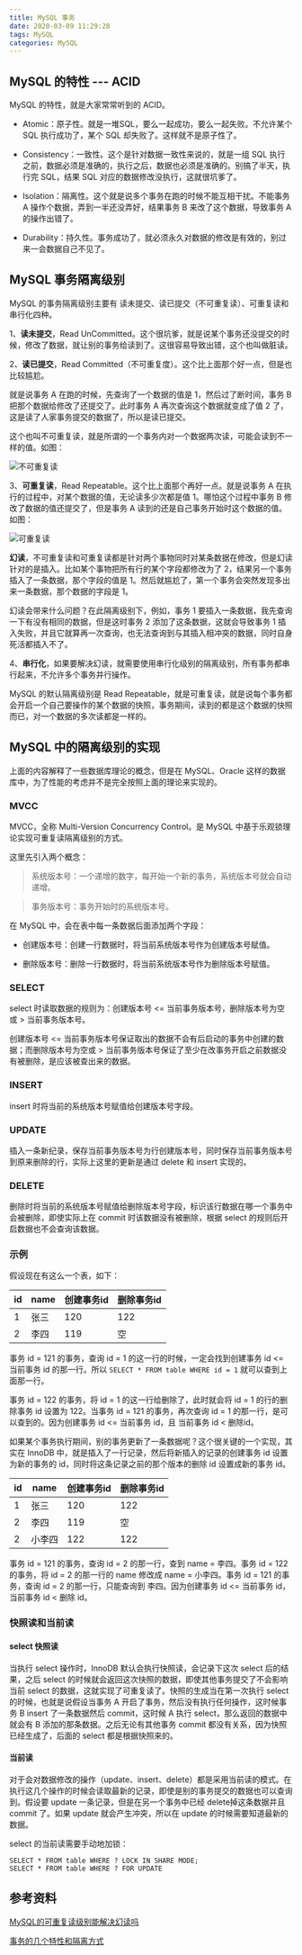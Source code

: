 ```yaml
---
title: MySQL 事务
date: 2020-03-09 11:29:28
tags: MySQL
categories: MySQL
---
```


## MySQL 的特性 --- ACID

MySQL 的特性，就是大家常常听到的 ACID。



- Atomic：原子性。就是一堆SQL，要么一起成功，要么一起失败。不允许某个 SQL 执行成功了，某个 SQL 却失败了。这样就不是原子性了。

- Consistency：一致性。这个是针对数据一致性来说的，就是一组 SQL 执行之前，数据必须是准确的，执行之后，数据也必须是准确的。别搞了半天，执行完 SQL，结果 SQL 对应的数据修改没执行，这就很坑爹了。

- Isolation：隔离性。这个就是说多个事务在跑的时候不能互相干扰。不能事务 A 操作个数据，弄到一半还没弄好，结果事务 B 来改了这个数据，导致事务 A 的操作出错了。

- Durability：持久性。事务成功了，就必须永久对数据的修改是有效的，别过来一会数据自己不见了。



## MySQL 事务隔离级别

MySQL 的事务隔离级别主要有 读未提交、读已提交（不可重复读）、可重复读和串行化四种。



1、**读未提交**，Read UnCommitted。这个很坑爹，就是说某个事务还没提交的时候，修改了数据，就让别的事务给读到了。这很容易导致出错，这个也叫做脏读。

2、**读已提交**，Read Committed（不可重复度）。这个比上面那个好一点，但是也比较尴尬。



就是说事务 A 在跑的时候，先查询了一个数据的值是 1，然后过了断时间，事务 B 把那个数据给修改了还提交了。此时事务 A 再次查询这个数据就变成了值 2 了，这是读了人家事务提交的数据了，所以是读已提交。



这个也叫不可重复读，就是所谓的一个事务内对一个数据两次读，可能会读到不一样的值。如图：

![不可重复读](MySQL-事务/不可重复读.png)



3、**可重复读**，Read Repeatable。这个比上面那个再好一点。就是说事务 A 在执行的过程中，对某个数据的值，无论读多少次都是值 1。哪怕这个过程中事务 B 修改了数据的值还提交了，但是事务 A 读到的还是自己事务开始时这个数据的值。如图：

![可重复读](MySQL-事务/可重复读.png)



**幻读**，不可重复读和可重复读都是针对两个事物同时对某条数据在修改，但是幻读针对的是插入。比如某个事物把所有行的某个字段都修改为了 2，结果另一个事务插入了一条数据，那个字段的值是 1。然后就尴尬了，第一个事务会突然发现多出来一条数据，那个数据的字段是 1。



幻读会带来什么问题？在此隔离级别下，例如，事务 1 要插入一条数据，我先查询一下有没有相同的数据，但是这时事务 2 添加了这条数据，这就会导致事务 1 插入失败，并且它就算再一次查询，也无法查询到与其插入相冲突的数据，同时自身死活都插入不了。



4、**串行化**，如果要解决幻读，就需要使用串行化级别的隔离级别，所有事务都串行起来，不允许多个事务并行操作。



MySQL 的默认隔离级别是 Read Repeatable，就是可重复读，就是说每个事务都会开启一个自己要操作的某个数据的快照，事务期间，读到的都是这个数据的快照而已，对一个数据的多次读都是一样的。



## MySQL 中的隔离级别的实现

上面的内容解释了一些数据库理论的概念，但是在 MySQL、Oracle 这样的数据库中，为了性能的考虑并不是完全按照上面的理论来实现的。



### MVCC

MVCC，全称 Multi-Version Concurrency Control。是 MySQL 中基于乐观锁理论实现可重复读隔离级别的方式。



这里先引入两个概念：



> 系统版本号：一个递增的数字，每开始一个新的事务，系统版本号就会自动递增。



> 事务版本号：事务开始时的系统版本号。



在 MySQL 中，会在表中每一条数据后面添加两个字段：

- 创建版本号：创建一行数据时，将当前系统版本号作为创建版本号赋值。

- 删除版本号：删除一行数据时，将当前系统版本号作为删除版本号赋值。



### SELECT

select 时读取数据的规则为：创建版本号 <= 当前事务版本号，删除版本号为空或 > 当前事务版本号。



创建版本号 <= 当前事务版本号保证取出的数据不会有后启动的事务中创建的数据；而删除版本号为空或 > 当前事务版本号保证了至少在改事务开启之前数据没有被删除，是应该被查出来的数据。



### INSERT

insert 时将当前的系统版本号赋值给创建版本号字段。



### UPDATE

插入一条新纪录，保存当前事务版本号为行创建版本号，同时保存当前事务版本号到原来删除的行，实际上这里的更新是通过 delete 和 insert 实现的。



### DELETE

删除时将当前的系统版本号赋值给删除版本号字段，标识该行数据在哪一个事务中会被删除，即使实际上在 commit 时该数据没有被删除，根据 select 的规则后开启数据也不会查询该数据。



### 示例

假设现在有这么一个表，如下：

| id   | name | 创建事务id | 删除事务id |
| ---- | ---- | ---------- | ---------- |
| 1    | 张三 | 120        | 122        |
| 2    | 李四 | 119        | 空         |



事务 id = 121 的事务，查询 id  = 1 的这一行的时候，一定会找到创建事务 id <= 当前事务 id 的那一行。所以 `SELECT * FROM table WHERE id = 1` 就可以查到上面那一行。



事务 id = 122 的事务，将 id = 1 的这一行给删除了，此时就会将 id = 1 的行的删除事务 id 设置为 122。当事务 id = 121 的事务，再次查询 id = 1 的那一行，是可以查到的。因为创建事务 id <= 当前事务 id，且 当前事务 id < 删除id。



如果某个事务执行期间，别的事务更新了一条数据呢？这个很关键的一个实现，其实在 InnoDB 中，就是插入了一行记录，然后将新插入的记录的创建事务 id 设置为新的事务的 id，同时将这条记录之前的那个版本的删除 id 设置成新的事务 id。



| id   | name   | 创建事务id | 删除事务id |
| ---- | ------ | ---------- | ---------- |
| 1    | 张三   | 120        | 122        |
| 2    | 李四   | 119        | 空         |
| 2    | 小李四 | 122        | 122        |



事务 id = 121 的事务，查询 id = 2 的那一行，查到 name = 李四。事务 id = 122 的事务，将 id = 2 的那一行的 name 修改成 name = 小李四。事务 id = 121 的事务，查询 id = 2 的那一行，只能查询到 李四。因为创建事务 id <= 当前事务 id，当前事务 id < 删除 id。



### 快照读和当前读

#### select 快照读

当执行 select 操作时，InnoDB 默认会执行快照读，会记录下这次 select 后的结果，之后 select 的时候就会返回这次快照的数据，即使其他事务提交了不会影响当前 select 的数据，这就实现了可重复读了。快照的生成当在第一次执行 select 的时候，也就是说假设当事务 A 开启了事务，然后没有执行任何操作，这时候事务 B insert 了一条数据然后 commit，这时候 A 执行 select，那么返回的数据中就会有 B 添加的那条数据。之后无论有其他事务 commit 都没有关系，因为快照已经生成了，后面的 select 都是根据快照来的。



#### 当前读

对于会对数据修改的操作（update、insert、delete）都是采用当前读的模式。在执行这几个操作的时候会读取最新的记录，即使是别的事务提交的数据也可以查询到。假设要 update 一条记录，但是在另一个事务中已经 delete掉这条数据并且 commit 了。如果 update 就会产生冲突，所以在 update 的时候需要知道最新的数据。



select 的当前读需要手动地加锁：

```mysql
SELECT * FROM table WHERE ? LOCK IN SHARE MODE;
SELECT * FROM table WHERE ? FOR UPDATE
```



## 参考资料

[MySQL的可重复读级别能解决幻读吗](https://juejin.im/post/5c9040e95188252d92095a9e)

[事务的几个特性和隔离方式](https://mp.weixin.qq.com/s/EoHhLE1aA20inHFCu5FAMw)

